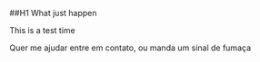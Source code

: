 ##H1 What just happen
  
<p>This is a test time<p>

Quer me ajudar entre em contato, ou manda um sinal de fumaça

